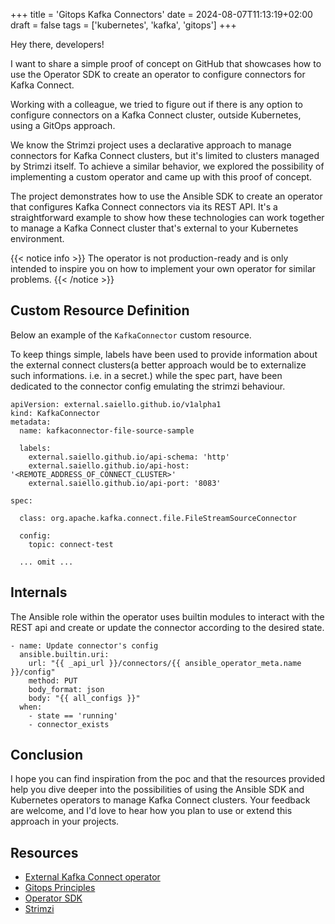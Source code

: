 +++
title = 'Gitops Kafka Connectors'
date = 2024-08-07T11:13:19+02:00
draft = false
tags = ['kubernetes', 'kafka', 'gitops']
+++

Hey there, developers!


I want to share a simple proof of concept on GitHub that showcases how to use the Operator SDK to create an operator to configure connectors for Kafka Connect.

Working with a colleague, we tried to figure out if there is any option to configure connectors on a Kafka Connect cluster, outside Kubernetes, using a GitOps approach. 

We know the Strimzi project uses a declarative approach to manage connectors for Kafka Connect clusters, but it's limited to clusters managed by Strimzi itself. To achieve a similar behavior, we explored the possibility of implementing a custom operator and came up with this proof of concept.

The project demonstrates how to use the Ansible SDK to create an operator that configures Kafka Connect connectors via its REST API. It's a straightforward example to show how these technologies can work together to manage a Kafka Connect cluster that's external to your Kubernetes environment.


{{< notice info >}}
The operator is not production-ready and is only intended to inspire you on how to implement your own operator for similar problems.
{{< /notice >}}


## Custom Resource Definition 

Below an example of the `KafkaConnector` custom resource. 

To keep things simple, labels have been used to provide information about the external connect clusters(a better approach would be to externalize such informations. i.e. in a secret.) while the spec part, have been dedicated to the connector config emulating the strimzi behaviour.

```
apiVersion: external.saiello.github.io/v1alpha1
kind: KafkaConnector
metadata:
  name: kafkaconnector-file-source-sample

  labels:
    external.saiello.github.io/api-schema: 'http'
    external.saiello.github.io/api-host: '<REMOTE_ADDRESS_OF_CONNECT_CLUSTER>'
    external.saiello.github.io/api-port: '8083'

spec:

  class: org.apache.kafka.connect.file.FileStreamSourceConnector

  config: 
    topic: connect-test

  ... omit ...
```


## Internals 

The Ansible role within the operator uses builtin modules to interact with the REST api and create or update the connector according to the desired state. 

```
- name: Update connector's config 
  ansible.builtin.uri:
    url: "{{ _api_url }}/connectors/{{ ansible_operator_meta.name }}/config" 
    method: PUT
    body_format: json
    body: "{{ all_configs }}"
  when: 
    - state == 'running'
    - connector_exists
```


## Conclusion

I hope you can find inspiration from the poc and that the resources provided help you dive deeper into the possibilities of using the Ansible SDK and Kubernetes operators to manage Kafka Connect clusters. Your feedback are welcome, and I'd love to hear how you plan to use or extend this approach in your projects.


## Resources

- [External Kafka Connect operator](https://github.com/saiello/external-kafka-connect-operator)
- [Gitops Principles](https://opengitops.dev/)
- [Operator SDK](https://sdk.operatorframework.io/)
- [Strimzi](https://strimzi.io/)